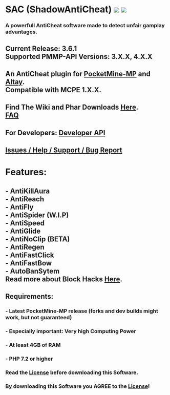 # SAC (ShadowAntiCheat) [![](https://poggit.pmmp.io/shield.state/ShadowAntiCheat)](https://poggit.pmmp.io/p/ShadowAntiCheat) [![](https://img.shields.io/github/license/DarkWav/SAC.svg?label=License)](https://github.com/DarkWav/SAC/blob/master/LICENSE)

### A powerfull AntiCheat software made to detect unfair gamplay advantages.

## Current Release: 3.6.1<br>Supported PMMP-API Versions: 3.X.X, 4.X.X

## An AntiCheat plugin for [PocketMine-MP](https://github.com/pmmp/pocketmine-mp) and [Altay](https://github.com/TuranicTeam/Altay).<br>Compatible with MCPE 1.X.X.

## Find The Wiki and Phar Downloads [Here](https://github.com/DarkWav/ShadowAntiCheat/wiki).<br>[FAQ](https://github.com/DarkWav/SAC/wiki/FAQ)

## For Developers: [Developer API](https://github.com/DarkWav/SAC/wiki/Developer-API)

## [Issues / Help / Support / Bug Report](https://github.com/DarkWav/SAC/issues)

# Features:<br>
## - AntiKillAura<br>- AntiReach<br>- AntiFly<br>- AntiSpider (W.I.P)<br>- AntiSpeed<br>- AntiGlide<br>- AntiNoClip (BETA)<br>- AntiRegen<br>- AntiFastClick<br>- AntiFastBow<br>- AutoBanSytem<br>  Read more about Block Hacks [Here](https://github.com/DarkWav/SAC/wiki/About-Block-Hack-Detection).

## Requirements:
### - Latest PocketMine-MP release (forks and dev builds might work, but not guaranteed)
### - Especially important: Very high Computing Power
### - At least 4GB of RAM
### - PHP 7.2 or higher

### Read the [License](https://github.com/DarkWav/ShadowAntiCheat/blob/master/LICENSE) before downloading this Software.
### By downloading this Software you AGREE to the [License](https://github.com/DarkWav/ShadowAntiCheat/blob/master/LICENSE)!

